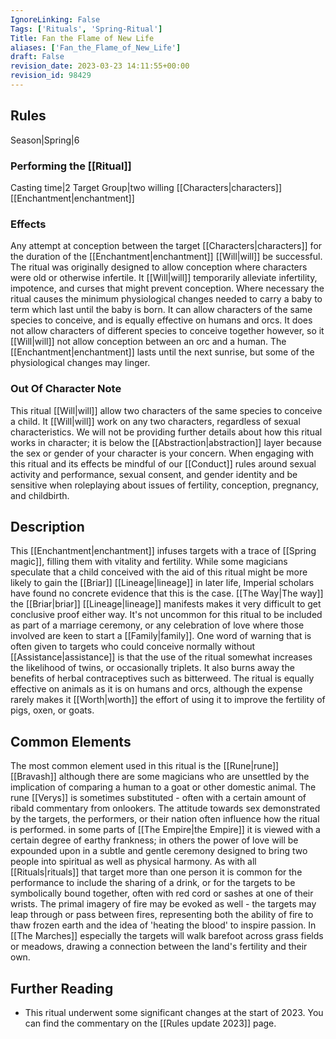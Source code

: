 ```yaml
---
IgnoreLinking: False
Tags: ['Rituals', 'Spring-Ritual']
Title: Fan the Flame of New Life
aliases: ['Fan_the_Flame_of_New_Life']
draft: False
revision_date: 2023-03-23 14:11:55+00:00
revision_id: 98429
---
```


## Rules
Season|Spring|6
### Performing the [[Ritual]]
Casting time|2 Target Group|two willing [[Characters|characters]]
[[Enchantment|enchantment]]
### Effects
Any attempt at conception between the target [[Characters|characters]] for the duration of the [[Enchantment|enchantment]] [[Will|will]] be successful. The ritual was originally designed to allow conception where characters were old or otherwise infertile. It [[Will|will]] temporarily alleviate infertility, impotence, and curses that might prevent conception. Where necessary the ritual causes the minimum physiological changes needed to carry a baby to term which last until the baby is born. It can allow characters of the same species to conceive, and is equally effective on humans and orcs. It does not allow characters of different species to conceive together however, so it [[Will|will]] not allow conception between an orc and a human. 
The [[Enchantment|enchantment]] lasts until the next sunrise, but some of the physiological changes may linger.
### Out Of Character Note
This ritual [[Will|will]] allow two characters of the same species to conceive a child. It [[Will|will]] work on any two characters, regardless of sexual characteristics. We will not be providing further details about how this ritual works in character; it is below the [[Abstraction|abstraction]] layer because the sex or gender of your character is your concern. When engaging with this ritual and its effects be mindful of our [[Conduct]] rules around sexual activity and performance, sexual consent, and gender identity and be sensitive when roleplaying about issues of fertility, conception, pregnancy, and childbirth.
## Description
This [[Enchantment|enchantment]] infuses targets with a trace of [[Spring magic]], filling them with vitality and fertility. While some magicians speculate that a child conceived with the aid of this ritual might be more likely to gain the [[Briar]] [[Lineage|lineage]] in later life, Imperial scholars have found no concrete evidence that this is the case. [[The Way|The way]] the [[Briar|briar]] [[Lineage|lineage]] manifests makes it very difficult to get conclusive proof either way.
It's not uncommon for this ritual to be included as part of a marriage ceremony, or any celebration of love where those involved are keen to start a [[Family|family]]. One word of warning that is often given to targets who could conceive normally without [[Assistance|assistance]] is that the use of the ritual somewhat increases the likelihood of twins, or occasionally triplets. It also burns away the benefits of herbal contraceptives such as bitterweed.
The ritual is equally effective on animals as it is on humans and orcs, although the expense rarely makes it [[Worth|worth]] the effort of using it to improve the fertility of pigs, oxen, or goats.
## Common Elements
The most common element used in this ritual is the [[Rune|rune]] [[Bravash]] although there are some magicians who are unsettled by the implication of comparing a human to a goat or other domestic animal. The rune [[Verys]] is sometimes substituted - often with a certain amount of ribald commentary from onlookers.
The attitude towards sex demonstrated by the targets, the performers, or their nation often influence how the ritual is performed. in some parts of [[The Empire|the Empire]] it is viewed with a certain degree of earthy frankness; in others the power of love will be expounded upon in a subtle and gentle ceremony designed to bring two people into spiritual as well as physical harmony.
As with all [[Rituals|rituals]] that target more than one person it is common for the performance to include the sharing of a drink, or for the targets to be symbolically bound together, often with red cord or sashes at one of their wrists. The primal imagery of fire may be evoked as well - the targets may leap through or pass between fires, representing both the ability of fire to thaw frozen earth and the idea of 'heating the blood' to inspire passion. In [[The Marches]] especially the targets will walk barefoot across grass fields or meadows, drawing a connection between the land's fertility and their own.
## Further Reading
* This ritual underwent some significant changes at the start of 2023. You can find the commentary on the [[Rules update 2023]] page.